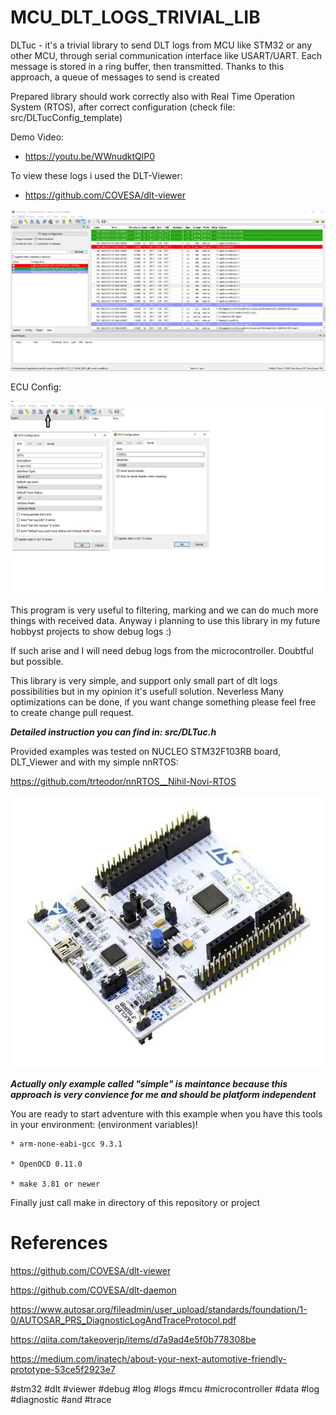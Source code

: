 # MCU_DLT_LOGS_TRIVIAL_LIB
DLTuc - it's a trivial library to send DLT logs from MCU like STM32 or any other MCU, through serial communication interface like USART/UART. Each message is stored in a ring buffer, then transmitted. Thanks to this approach, a queue of messages to send is created

Prepared library should work correctly also with Real Time Operation System (RTOS), after correct configuration (check file: src/DLTucConfig_template)

Demo Video:
 * https://youtu.be/WWnudktQlP0

To view these logs i used the DLT-Viewer:
 * https://github.com/COVESA/dlt-viewer

![DltViewerScreen](https://github.com/trteodor/DLTuc_lib/blob/master/docs/pictures/Dlt_Viewer_ScreenShot.jpg)

ECU Config:

![DltEcuConfig](https://github.com/trteodor/DLTuc_lib/blob/master/docs/pictures/Ecu_Config.jpg)

This program is very useful to filtering, marking and we can do much more things with received data. Anyway i planning to use this library in my future hobbyst projects to show debug logs :) 

If such arise and I will need debug logs from the microcontroller. Doubtful but possible.

This library is very simple, and support only small part of dlt logs possibilities but in my opinion it's usefull solution. Neverless Many optimizations can be done, 
if you want change something please feel free to create change pull request.

**_Detailed instruction you can find in: src/DLTuc.h_**

Provided examples was tested on NUCLEO STM32F103RB board, DLT_Viewer and with my simple nnRTOS:

https://github.com/trteodor/nnRTOS__Nihil-Novi-RTOS 

![NucleoScreen](https://github.com/trteodor/DLTuc_lib/blob/master/docs/pictures/NucleoBoard.jpg)

**_Actually only example called "simple" is maintance because this approach is very convience for me and should be platform independent_**

You are ready to start adventure with this example when you have this tools in your environment: (environment variables)!

    * arm-none-eabi-gcc 9.3.1

    * OpenOCD 0.11.0

    * make 3.81 or newer

Finally just call make in directory of this repository or project


# References

https://github.com/COVESA/dlt-viewer

https://github.com/COVESA/dlt-daemon

https://www.autosar.org/fileadmin/user_upload/standards/foundation/1-0/AUTOSAR_PRS_DiagnosticLogAndTraceProtocol.pdf

https://qiita.com/takeoverjp/items/d7a9ad4e5f0b778308be

https://medium.com/inatech/about-your-next-automotive-friendly-prototype-53ce5f2923e7


#stm32 #dlt #viewer #debug #log #logs #mcu #microcontroller #data #log #diagnostic #and #trace
